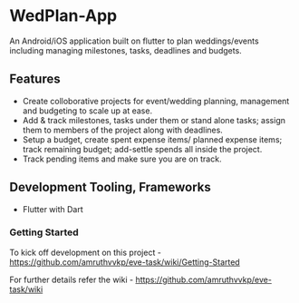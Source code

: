 # WedPlan-App
An Android/iOS application built on flutter to plan weddings/events including managing milestones, tasks, deadlines and budgets.

## Features
* Create colloborative projects for event/wedding planning, management and budgeting to scale up at ease.
* Add & track milestones, tasks under them or stand alone tasks; assign them to members of the project along with deadlines.
* Setup a budget, create spent expense items/ planned expense items; track remaining budget; add-settle spends all inside the project.
* Track pending items and make sure you are on track.

## Development Tooling, Frameworks
* Flutter with Dart

### Getting Started
To kick off development on this project - https://github.com/amruthvvkp/eve-task/wiki/Getting-Started

For further details refer the wiki - https://github.com/amruthvvkp/eve-task/wiki
